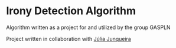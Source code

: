 # Irony Detection Algorithm

Algorithm written as a project for and utilized by the group GASPLN <br>

Project written in collaboration with [Júlia Junqueira](https://github.com/jjuliar)
